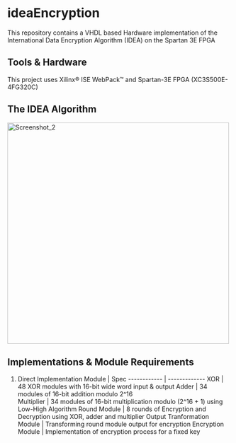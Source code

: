 # ideaEncryption
This repository contains a VHDL based Hardware implementation of the International Data Encryption Algorithm (IDEA) on the Spartan 3E FPGA

## Tools & Hardware
This project uses Xilinx® ISE WebPack™ and Spartan-3E FPGA (XC3S500E-4FG320C)

## The IDEA Algorithm
<img width="500" alt="Screenshot_2" src="https://github.com/aasthadave9/ideaEncryption/assets/86701156/e7a8dace-7622-419b-8d91-86b32fedcc94">

## Implementations & Module Requirements
1. Direct Implementation
Module | Spec
------------ | -------------
XOR | 48 XOR modules with 16-bit wide word input & output
Adder | 34 modules of 16-bit addition modulo 2^16  
Multiplier | 34 modules of 16-bit multiplication modulo (2^16 + 1) using Low-High Algorithm
Round Module | 8 rounds of Encryption and Decryption using XOR, adder and multiplier
Output Tranformation Module | Transforming round module output for encryption
Encryption Module | Implementation of encryption process for a fixed key




